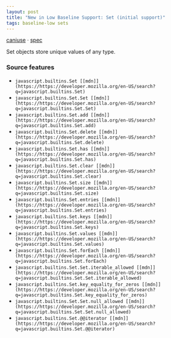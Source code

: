 ```yaml
---
layout: post
title: "New in Low Baseline Support: Set (initial support)"
tags: baseline-low sets
---
```


[caniuse](https://caniuse.com/?search=set) · [spec](https://tc39.es/ecma262/multipage/keyed-collections.html#sec-set-objects)

Set objects store unique values of any type.

### Source features

- ``javascript.builtins.Set [[mdn]](https://https://developer.mozilla.org/en-US/search?q=javascript.builtins.Set)``
- ``javascript.builtins.Set.Set [[mdn]](https://https://developer.mozilla.org/en-US/search?q=javascript.builtins.Set.Set)``
- ``javascript.builtins.Set.add [[mdn]](https://https://developer.mozilla.org/en-US/search?q=javascript.builtins.Set.add)``
- ``javascript.builtins.Set.delete [[mdn]](https://https://developer.mozilla.org/en-US/search?q=javascript.builtins.Set.delete)``
- ``javascript.builtins.Set.has [[mdn]](https://https://developer.mozilla.org/en-US/search?q=javascript.builtins.Set.has)``
- ``javascript.builtins.Set.clear [[mdn]](https://https://developer.mozilla.org/en-US/search?q=javascript.builtins.Set.clear)``
- ``javascript.builtins.Set.size [[mdn]](https://https://developer.mozilla.org/en-US/search?q=javascript.builtins.Set.size)``
- ``javascript.builtins.Set.entries [[mdn]](https://https://developer.mozilla.org/en-US/search?q=javascript.builtins.Set.entries)``
- ``javascript.builtins.Set.keys [[mdn]](https://https://developer.mozilla.org/en-US/search?q=javascript.builtins.Set.keys)``
- ``javascript.builtins.Set.values [[mdn]](https://https://developer.mozilla.org/en-US/search?q=javascript.builtins.Set.values)``
- ``javascript.builtins.Set.forEach [[mdn]](https://https://developer.mozilla.org/en-US/search?q=javascript.builtins.Set.forEach)``
- ``javascript.builtins.Set.Set.iterable_allowed [[mdn]](https://https://developer.mozilla.org/en-US/search?q=javascript.builtins.Set.Set.iterable_allowed)``
- ``javascript.builtins.Set.key_equality_for_zeros [[mdn]](https://https://developer.mozilla.org/en-US/search?q=javascript.builtins.Set.key_equality_for_zeros)``
- ``javascript.builtins.Set.Set.null_allowed [[mdn]](https://https://developer.mozilla.org/en-US/search?q=javascript.builtins.Set.Set.null_allowed)``
- ``javascript.builtins.Set.@@iterator [[mdn]](https://https://developer.mozilla.org/en-US/search?q=javascript.builtins.Set.@@iterator)``
